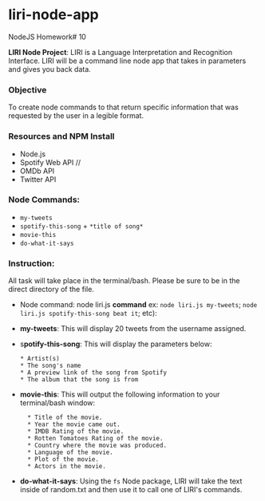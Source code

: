 # liri-node-app
NodeJS Homework# 10

**LIRI Node Project**:
LIRI is a Language Interpretation and Recognition Interface. LIRI will be a command line node app that takes in parameters and gives you back data.

### Objective
To create node commands to that return specific information that was requested by the user in a legible format.

### Resources and NPM Install
* Node.js
* Spotify Web API // 
* OMDb API
* Twitter API

### Node Commands:
* `my-tweets`
* `spotify-this-song` + `*title of song*`
* `movie-this`
* `do-what-it-says`

### **Instruction:**
All task will take place in the terminal/bash. Please be sure to be in the direct directory of the file.

* Node command: node liri.js **command** ex: `node liri.js my-tweets`; `node liri.js spotify-this-song beat it`; etc):

* **my-tweets**:
This will display 20 tweets from the username assigned.

* s**potify-this-song**:
This will display the parameters below:
     ```
     * Artist(s)     
     * The song's name     
     * A preview link of the song from Spotify     
     * The album that the song is from

* **movie-this**:
This will output the following information to your terminal/bash window:
   ```
     * Title of the movie.
     * Year the movie came out.
     * IMDB Rating of the movie.
     * Rotten Tomatoes Rating of the movie.
     * Country where the movie was produced.
     * Language of the movie.
     * Plot of the movie.
     * Actors in the movie.

* **do-what-it-says**:
Using the `fs` Node package, LIRI will take the text inside of random.txt and then use it to call one of LIRI's commands.
